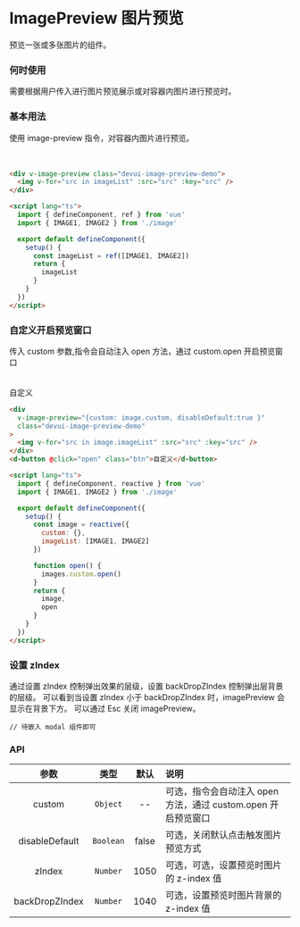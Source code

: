 # ImagePreview 图片预览

预览一张或多张图片的组件。

### 何时使用

需要根据用户传入进行图片预览展示或对容器内图片进行预览时。

### 基本用法

使用 image-preview 指令，对容器内图片进行预览。

<div v-image-preview class="devui-image-preview-demo">
  <img v-for="src in imageList" :src="src" :key="src" />
</div>

```html
<div v-image-preview class="devui-image-preview-demo">
  <img v-for="src in imageList" :src="src" :key="src" />
</div>

<script lang="ts">
  import { defineComponent, ref } from 'vue'
  import { IMAGE1, IMAGE2 } from './image'

  export default defineComponent({
    setup() {
      const imageList = ref([IMAGE1, IMAGE2])
      return {
        imageList
      }
    }
  })
</script>
```

### 自定义开启预览窗口

传入 custom 参数,指令会自动注入 open 方法，通过 custom.open 开启预览窗口

<div v-image-preview="{custom: image.custom, disableDefault:true }" class="devui-image-preview-demo">
  <img v-for="src in imageList" :src="src" :key="src" />
</div>
<d-button @click="open" class="btn">自定义</d-button>

```html
<div
  v-image-preview="{custom: image.custom, disableDefault:true }"
  class="devui-image-preview-demo"
>
  <img v-for="src in image.imageList" :src="src" :key="src" />
</div>
<d-button @click="open" class="btn">自定义</d-button>

<script lang="ts">
  import { defineComponent, reactive } from 'vue'
  import { IMAGE1, IMAGE2 } from './image'

  export default defineComponent({
    setup() {
      const image = reactive({
        custom: {},
        imageList: [IMAGE1, IMAGE2]
      })

      function open() {
        images.custom.open()
      }
      return {
        image,
        open
      }
    }
  })
</script>
```

### 设置 zIndex

通过设置 zIndex 控制弹出效果的层级，设置 backDropZIndex 控制弹出层背景的层级。
可以看到当设置 zIndex 小于 backDropZIndex 时，imagePreview 会显示在背景下方。
可以通过 Esc 关闭 imagePreview。

```
// 待嵌入 modal 组件即可
```

### API

|      参数      |   类型    | 默认  | 说明                                                          |
| :------------: | :-------: | :---: | :------------------------------------------------------------ |
|     custom     | `Object`  |  --   | 可选，指令会自动注入 open 方法，通过 custom.open 开启预览窗口 |
| disableDefault | `Boolean` | false | 可选，关闭默认点击触发图片预览方式                            |
|     zIndex     | `Number`  | 1050  | 可选，可选，设置预览时图片的 z-index 值                       |
| backDropZIndex | `Number`  | 1040  | 可选，设置预览时图片背景的 z-index 值                         |

<script lang="ts">
  import { defineComponent, ref, reactive } from 'vue'

  export default defineComponent({
    setup() {
      const _imageList = [
        'https://devui.design/components/assets/image1.png',
        'https://devui.design/components/assets/image3.png'
      ]
      const imageList = ref(_imageList)
      const image = reactive({
        custom: {},
        imageList: _imageList
      })

      function open() {
        image.custom.open()
      }
      return {
        imageList,
        image,
        open
      }
    }
  })
</script>

<style lang="scss">
.devui-image-preview-demo {
  display: flex;
  flex-wrap: wrap;
  margin-top: 10px;
  img {
    margin: 10px;
    cursor: pointer;
  }
  .btn {
    margin: 10px;
  }
}
</style>
